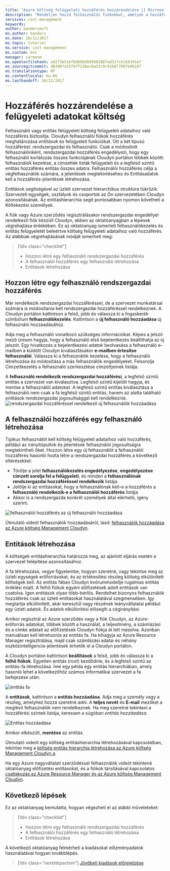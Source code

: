 ```yaml
---
title: "Azure költség felügyeleti hozzáférés hozzárendelése |} Microsoft Docs"
description: "Rendeljen hozzá felhasználói fiókokkal, amelyek a hozzáférési szintek meghatározásához entitások felügyeleti költségadatok elérésére."
services: cost-management
keywords: 
author: bandersmsft
ms.author: banders
ms.date: 10/11/2017
ms.topic: tutorial
ms.service: cost-management
ms.custom: mvc
manager: carmonm
ms.openlocfilehash: a42f3b51bf6d888d0d5602887ed317c6164391ef
ms.sourcegitcommit: d03907a25fb7f22bec6a33c9c91b877897e96197
ms.translationtype: MT
ms.contentlocale: hu-HU
ms.lasthandoff: 10/12/2017
---
```

# <a name="assign-access-to-cost-management-data"></a>Hozzáférés hozzárendelése a felügyeleti adatokat költség

Felhasználó vagy entitás felügyeleti költség felügyeleti adataihoz való hozzáférés biztosítja. Cloudyn felhasználói fiókok hozzáférés meghatározása *entitások* és felügyeleti funkciókat. Ott a két típusú hozzáférést: rendszergazdai és felhasználói. Csak a módosított felhasználónként, rendszergazdai hozzáférés engedélyezi, hogy egy felhasználó korlátozás összes funkciójának Cloudyn portálon többek között: felhasználók kezelése, a címzettek listák felügyeleti és a legfelső szintű entitás hozzáférés entitás összes adatra. Felhasználói hozzáférés célja a végfelhasználók számára, a jelentések megtekintéséhez és Entitásadatok kell a hozzáférés-jelentések létrehozása.

Entitások segítségével az üzleti szervezet hierarchikus struktúra tükrözik. Szervezeti egységek, osztályok és csoportok az Ön szervezetében Cloudyn azonosításának. Az entitáshierarchia segít pontosabban nyomon követheti a Költekezési személyek.

A fiók vagy Azure szerződés regisztrálásakor rendszergazdai engedéllyel rendelkező fiók készült Cloudyn, ebben az oktatóanyagban a lépések végrehajtása érdekében. Ez az oktatóanyag ismerteti felhasználókezelés és entitás felügyeletét beleértve költség felügyeleti adataihoz való hozzáférés. Az alábbiak végrehajtásának módját ismerheti meg:

> [!div class="checklist"]
> * Hozzon létre egy felhasználó rendszergazdai hozzáférés
> * A felhasználói hozzáférés egy felhasználó létrehozása
> * Entitások létrehozása



## <a name="create-a-user-with-admin-access"></a>Hozzon létre egy felhasználó rendszergazdai hozzáférés

Már rendelkezik rendszergazdai hozzáféréssel, de a szervezet munkatársai számára is módosítania kell rendszergazdai hozzáféréssel rendelkeznek. A Cloudyn portálon kattintson a felső, jobb és válassza ki a fogaskerék szimbólum **felhasználókezelés**. Kattintson a **új felhasználó hozzáadása** új felhasználó hozzáadásához.

Adja meg a felhasználó vonatkozó szükséges információkat. Képes a jelszó mező üresen hagyja, hogy a felhasználó első bejelentkezés beállíthatja az új jelszót. Egy hivatkozás a bejelentkezési adatok beolvasása a felhasználó e-mailben a küldött Cloudyn kiválasztásakor **e-mailben értesítse felhasználói**. Válassza ki a felhasználók kezelése, hogy a felhasználó létrehozása és módosítása a más felhasználók engedélyeket. Felsorolja Címzettkezelés a felhasználó szerkesztése címzettjeinek listája.

A **felhasználó rendelkezik rendszergazdai hozzáférési**, a legfelső szintű entitás a szervezet van kiválasztva. Legfelső szintű kijelölt hagyja, és mentse a felhasználói adatokat. A legfelső szintű entitás kiválasztása a felhasználó nem csak a fa legfelső szintű entitás, hanem az alatta található entitások rendszergazdai jogosultsággal kell rendelkeznie.  
  ![rendszergazdai hozzáféréssel rendelkező új felhasználók hozzáadása](.\media\tutorial-user-access\new-admin-access.png)

## <a name="create-a-user-with-user-access"></a>A felhasználói hozzáférés egy felhasználó létrehozása
Tipikus felhasználót kell költség felügyeleti adataihoz való hozzáférés, például az irányítópultok és jelentések felhasználói jogosultságra megtekintheti őket. Hozzon létre egy új felhasználót a felhasználói hozzáférés hasonló hozta létre a rendszergazdai hozzáférés a következő eltérésekkel:

- Törölje a jelet **felhasználókezelés engedélyezése**, **engedélyezése címzett sorolja fel a felügyeleti**, és minden a **felhasználónak rendszergazdai hozzáféréssel rendelkezik** listája.
- Jelölje ki az entitásokat, hogy a felhasználónak kell-e a hozzáférés a **felhasználó rendelkezik-e a felhasználói hozzáférés** listája.
- Akkor is a rendszergazda konkrét személyek által elérhető, igény szerint.

![felhasználói hozzáférés az új felhasználó hozzáadása](.\media\tutorial-user-access\new-user-access.png)

Útmutató videót felhasználók hozzáadásáról, lásd: [felhasználók hozzáadása az Azure költség Management Cloudyn](https://youtu.be/Nzn7GLahx30).

## <a name="create-entities"></a>Entitások létrehozása

A költségek entitáshierarchia határozza meg, az ajánlott eljárás esetén a szervezet felépítése azonosításához.

A fa létrehozása, vegye figyelembe, hogyan szeretné, vagy tekintse meg az üzleti egységek erőforrásokat, és az értékesítési részleg költség elkülönített költségek kell. Az entitás fában Cloudyn kvórummodellje rugalmas entitás öröklési miatt. A felhő fiókok egyéni előfizetések adott entitások van csatolva. Igen entitások olyan több-bérlős. Rendelhet bizonyos felhasználók hozzáférés csak az üzleti entitásokat használatával szegmensében. Így megtartja elkülönített, akár keresztül nagy részének leányvállalatai például egy üzleti adatok. És adatok elkülönítési elősegíti a cégirányítási.  

Amikor regisztrál az Azure szerződés vagy a fiók Cloudyn, az Azure-erőforrás adatokat, többek között a használat, a teljesítmény, a számlázási és a címke adatait az előfizetések Cloudyn fiókja át lett másolva. Azonban manuálisan kell létrehoznia az entitás fa. Ha kihagyja az Azure Resource Manager regisztrálása, majd csak számlázási adatai és néhány eszközintelligencia-jelentések érhetők el a Cloudyn portálon.

A Cloudyn portálon kattintson **beállítások** a felső, jobb és válassza ki a **felhő fiókok**. Egyetlen entitás (root) kezdődnie, és a legfelső szintű az entitás-fa létrehozása. Íme egy példa egy entitás hierarchiában, amely hasonló lehet a következőhöz számos informatikai szervezet a fa befejezése után:

![entitás fa](.\media\tutorial-user-access\entity-tree.png)

A **entitások**, kattintson a **entitás hozzáadása**. Adja meg a személy vagy a részleg, amelyhez hozzá szeretné adni. A **teljes nevét** és **E-mail** mezőket a meglévő felhasználók nem rendelkeznek. Ha meg szeretné tekinteni a hozzáférési szintek listája, keressen a súgóban *entitás hozzáadása*.

![Entitás hozzáadása](.\media\tutorial-user-access\add-entity.png)

Amikor elkészült, **mentése** az entitás.


Útmutató videót egy költség entitáshierarchia létrehozásával kapcsolatban, tekintse meg a [költség entitás hierarchia létrehozása az Azure költség Management Cloudyn a](https://youtu.be/dAd9G7u0FmU).

Ha egy Azure nagyvállalati szerződéssel felhasználók videót tekintené oktatóanyag előfizetési entitásokat, és a fiókok társításával kapcsolatos [csatlakozás az Azure Resource Manager és az Azure költség Management Cloudyn](https://youtu.be/oCIwvfBB6kk).

## <a name="next-steps"></a>Következő lépések

Ez az oktatóanyag bemutatta, hogyan végezheti el az alábbi műveleteket:

> [!div class="checklist"]
> * Hozzon létre egy felhasználó rendszergazdai hozzáférés
> * A felhasználói hozzáférés egy felhasználó létrehozása
> * Entitások létrehozása

A következő oktatóanyag felmérheti a kiadásokat előzményadatok használatával hogyan továbblépés.

> [!div class="nextstepaction"]
> [Jövőbeli kiadások előrejelzése](tutorial-forecast-spending.md)
